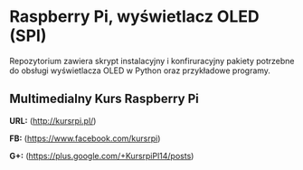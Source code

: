 # Raspberry Pi, wyświetlacz OLED (SPI)
Repozytorium zawiera skrypt instalacyjny i konfiruracyjny pakiety potrzebne do obsługi wyświetlacza OLED w Python oraz przykładowe programy.

## Multimedialny Kurs Raspberry Pi
**URL:**  (http://kursrpi.pl/)

**FB:** (https://www.facebook.com/kursrpi)

**G+:** (https://plus.google.com/+KursrpiPl14/posts)
